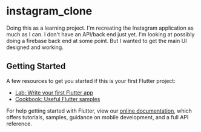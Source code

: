 # instagram_clone

Doing this as a learning project. I'm recreating the Instagram application as much as I can. I don't have an API/back end just yet.
I'm looking at possibly doing a firebase back end at some point. But I wanted to get the main UI designed and working.

## Getting Started

A few resources to get you started if this is your first Flutter project:

- [Lab: Write your first Flutter app](https://flutter.dev/docs/get-started/codelab)
- [Cookbook: Useful Flutter samples](https://flutter.dev/docs/cookbook)

For help getting started with Flutter, view our
[online documentation](https://flutter.dev/docs), which offers tutorials,
samples, guidance on mobile development, and a full API reference.
